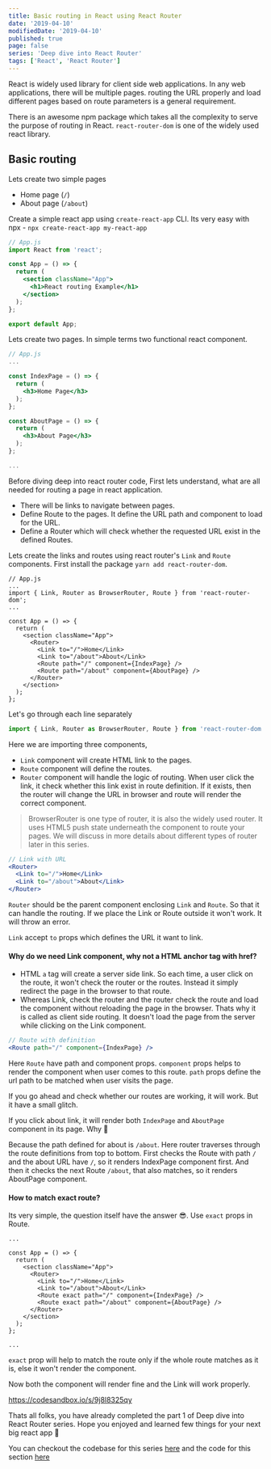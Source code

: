 ```yaml
---
title: Basic routing in React using React Router
date: '2019-04-10'
modifiedDate: '2019-04-10'
published: true
page: false
series: 'Deep dive into React Router'
tags: ['React', 'React Router']
---
```


React is widely used library for client side web applications. In any web applications, there will be multiple pages. routing the URL properly and load different pages based on route parameters is a general requirement.

There is an awesome npm package which takes all the complexity to serve the purpose of routing in React. `react-router-dom` is one of the widely used react library.

## Basic routing

Lets create two simple pages

- Home page (`/`)
- About page (`/about`)

Create a simple react app using `create-react-app` CLI. Its very easy with npx - `npx create-react-app my-react-app`

```jsx
// App.js
import React from 'react';

const App = () => {
  return (
    <section className="App">
      <h1>React routing Example</h1>
    </section>
  );
};

export default App;
```

Lets create two pages. In simple terms two functional react component.

```jsx
// App.js
...

const IndexPage = () => {
  return (
    <h3>Home Page</h3>
  );
};

const AboutPage = () => {
  return (
    <h3>About Page</h3>
  );
};

...
```

Before diving deep into react router code, First lets understand, what are all needed for routing a page in react application.

- There will be links to navigate between pages.
- Define Route to the pages. It define the URL path and component to load for the URL.
- Define a Router which will check whether the requested URL exist in the defined Routes.

Lets create the links and routes using react router's `Link` and `Route` components. First install the package `yarn add react-router-dom`.

```jsx{3,9-14}
// App.js
...
import { Link, Router as BrowserRouter, Route } from 'react-router-dom';
...

const App = () => {
  return (
    <section className="App">
      <Router>
        <Link to="/">Home</Link>
        <Link to="/about">About</Link>
        <Route path="/" component={IndexPage} />
        <Route path="/about" component={AboutPage} />
      </Router>
    </section>
  );
};
```

Let's go through each line separately

```jsx
import { Link, Router as BrowserRouter, Route } from 'react-router-dom';
```

Here we are importing three components,

- `Link` component will create HTML link to the pages.
- `Route` component will define the routes.
- `Router` component will handle the logic of routing. When user click the link, it check whether this link exist in route definition. If it exists, then the router will change the URL in browser and route will render the correct component.

> BrowserRouter is one type of router, it is also the widely used router. It uses HTML5 push state underneath the component to route your pages.
> We will discuss in more details about different types of router later in this series.

```jsx
// Link with URL
<Router>
  <Link to="/">Home</Link>
  <Link to="/about">About</Link>
</Router>
```

`Router` should be the parent component enclosing `Link` and `Route`. So that it can handle the routing. If we place the Link or Route outside it won't work. It will throw an error.

`Link` accept `to` props which defines the URL it want to link.

#### Why do we need Link component, why not a HTML anchor tag with href?

- HTML `a` tag will create a server side link. So each time, a user click on the route, it won't check the router or the routes. Instead it simply redirect the page in the browser to that route.
- Whereas Link, check the router and the router check the route and load the component without reloading the page in the browser. Thats why it is called as client side routing. It doesn't load the page from the server while clicking on the Link component.

```jsx
// Route with definition
<Route path="/" component={IndexPage} />
```

Here `Route` have path and component props. `component` props helps to render the component when user comes to this route. `path` props define the url path to be matched when user visits the page.

If you go ahead and check whether our routes are working, it will work. But it have a small glitch.

If you click about link, it will render both `IndexPage` and `AboutPage` component in its page. Why 🤔

Because the path defined for about is `/about`. Here router traverses through the route definitions from top to bottom. First checks the Route with path `/` and the about URL have `/`, so it renders IndexPage component first. And then it checks the next Route `/about`, that also matches, so it renders AboutPage component.

#### How to match exact route?

Its very simple, the question itself have the answer 😎. Use `exact` props in Route.

```jsx{9-10}
...

const App = () => {
  return (
    <section className="App">
      <Router>
        <Link to="/">Home</Link>
        <Link to="/about">About</Link>
        <Route exact path="/" component={IndexPage} />
        <Route exact path="/about" component={AboutPage} />
      </Router>
    </section>
  );
};

...
```

`exact` prop will help to match the route only if the whole route matches as it is, else it won't render the component.

Now both the component will render fine and the Link will work properly.

https://codesandbox.io/s/9j8l8325qy

Thats all folks, you have already completed the part 1 of Deep dive into React Router series. Hope you enjoyed and learned few things for your next big react app 🤗

You can checkout the codebase for this series [here](https://github.com/learnwithparam/react-router-series) and the code for this section [here](https://github.com/learnwithparam/react-router-series/commit/3db2531748a6f314f108c4b1024118c2d89e41a3)
